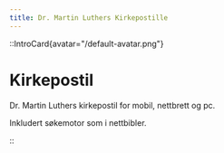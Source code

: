 ```yaml
---
title: Dr. Martin Luthers Kirkepostille
---
```


::IntroCard{avatar="/default-avatar.png"}

# Kirkepostil

Dr. Martin Luthers kirkepostil for mobil, nettbrett og pc.

Inkludert søkemotor som i nettbibler.

::